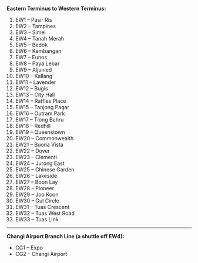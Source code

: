 **Eastern Terminus to Western Terminus:**

1. EW1 – Pasir Ris  
2. EW2 – Tampines  
3. EW3 – Simei  
4. EW4 – Tanah Merah  
5. EW5 – Bedok  
6. EW6 – Kembangan  
7. EW7 – Eunos  
8. EW8 – Paya Lebar  
9. EW9 – Aljunied  
10. EW10 – Kallang  
11. EW11 – Lavender  
12. EW12 – Bugis  
13. EW13 – City Hall  
14. EW14 – Raffles Place  
15. EW15 – Tanjong Pagar  
16. EW16 – Outram Park  
17. EW17 – Tiong Bahru  
18. EW18 – Redhill  
19. EW19 – Queenstown  
20. EW20 – Commonwealth  
21. EW21 – Buona Vista  
22. EW22 – Dover  
23. EW23 – Clementi  
24. EW24 – Jurong East  
25. EW25 – Chinese Garden  
26. EW26 – Lakeside  
27. EW27 – Boon Lay  
28. EW28 – Pioneer  
29. EW29 – Joo Koon  
30. EW30 – Gul Circle  
31. EW31 – Tuas Crescent  
32. EW32 – Tuas West Road  
33. EW33 – Tuas Link  

---

**Changi Airport Branch Line (a shuttle off EW4):**

- CG1 – Expo  
- CG2 – Changi Airport  
